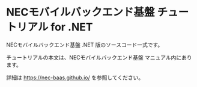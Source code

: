 NECモバイルバックエンド基盤 チュートリアル for .NET
==========================================================

NECモバイルバックエンド基盤 .NET 版のソースコード一式です。

チュートリアルの本文は、NECモバイルバックエンド基盤 マニュアル内にあります。

詳細は https://nec-baas.github.io/ を参照してください。
